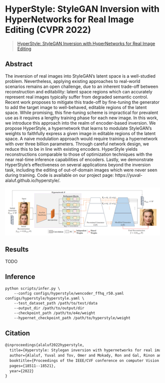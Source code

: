 # HyperStyle: StyleGAN Inversion with HyperNetworks for Real Image Editing (CVPR 2022)

> [HyperStyle: StyleGAN Inversion with HyperNetworks for Real Image Editing](https://arxiv.org/abs/2111.15666)

## Abstract

The inversion of real images into StyleGAN’s latent space is a well-studied problem. Nevertheless, applying existing approaches to real-world scenarios remains an open challenge, due to an inherent trade-off between reconstruction and editability: latent space regions which can accurately represent real images typically suffer from degraded semantic control. Recent work proposes to mitigate this trade-off by fine-tuning the generator to add the target image to well-behaved, editable regions of the latent space. While promising, this fine-tuning scheme is impractical for
prevalent use as it requires a lengthy training phase for each new image. In this work, we introduce this approach into the realm of encoder-based inversion. We propose HyperStyle, a hypernetwork that learns to modulate StyleGAN’s weights to faithfully express a given image in editable regions of the latent space. A naive modulation approach would require training a hypernetwork with over three billion parameters. Through careful network design, we reduce this to be in line with existing encoders. HyperStyle yields reconstructions comparable to those of optimization techniques with the near real-time inference capabilities of encoders. Lastly, we demonstrate HyperStyle’s effectiveness on several applications beyond the inversion task, including the editing of out-of-domain images which were never seen during training. Code is available on our project page: https://yuval- alaluf.github.io/hyperstyle/.

![HyperStyle](../../docs/hyperstyle.png)

## Results

TODO

## Inference

```
python scripts/infer.py \
	--config configs/hyperstyle/wencoder_ffhq_r50.yaml configs/hyperstyle/hyperstyle.yaml \
	--test_dataset_path /path/to/test/data
    --output_dir /path/to/output/dir
    --checkpoint_path /path/to/e4e/weight
    --hypernet_checkpoint_path /path/to/hyperstyle/weight
```

## Citation

```latex
@inproceedings{alaluf2022hyperstyle,
  title={Hyperstyle: Stylegan inversion with hypernetworks for real image editing},
  author={Alaluf, Yuval and Tov, Omer and Mokady, Ron and Gal, Rinon and Bermano, Amit},
  booktitle={Proceedings of the IEEE/CVF conference on computer Vision and pattern recognition},
  pages={18511--18521},
  year={2022}
}
```

